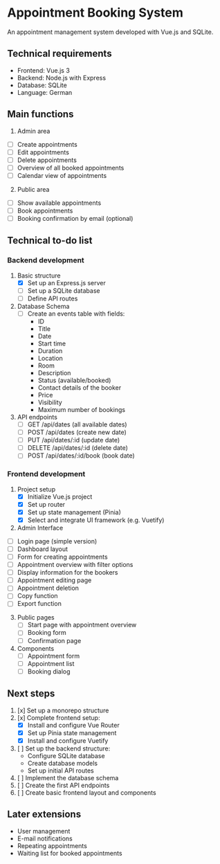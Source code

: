 # Appointment Booking System

An appointment management system developed with Vue.js and SQLite.

## Technical requirements

- Frontend: Vue.js 3
- Backend: Node.js with Express
- Database: SQLite
- Language: German

## Main functions

1. Admin area
  - [ ] Create appointments
  - [ ] Edit appointments
  - [ ] Delete appointments
  - [ ] Overview of all booked appointments
  - [ ] Calendar view of appointments

2. Public area
  - [ ] Show available appointments
  - [ ] Book appointments
  - [ ] Booking confirmation by email (optional)

## Technical to-do list

### Backend development
1. Basic structure
   - [x] Set up an Express.js server
   - [ ] Set up a SQLite database
   - [ ] Define API routes

2. Database Schema
   - [ ] Create an events table with fields:
     - ID
     - Title
     - Date
     - Start time
     - Duration
     - Location
     - Room
     - Description
     - Status (available/booked)
     - Contact details of the booker
     - Price
     - Visibility
     - Maximum number of bookings

3. API endpoints
   - [ ] GET /api/dates (all available dates)
   - [ ] POST /api/dates (create new date)
   - [ ] PUT /api/dates/:id (update date)
   - [ ] DELETE /api/dates/:id (delete date)
   - [ ] POST /api/dates/:id/book (book date)

### Frontend development
1. Project setup
   - [x] Initialize Vue.js project
   - [x] Set up router
   - [x] Set up state management (Pinia)
   - [x] Select and integrate UI framework (e.g. Vuetify)

2. Admin Interface
  - [ ] Login page (simple version)
  - [ ] Dashboard layout
  - [ ] Form for creating appointments
  - [ ] Appointment overview with filter options
  - [ ] Display information for the bookers
  - [ ] Appointment editing page
  - [ ] Appointment deletion
  - [ ] Copy function
  - [ ] Export function

3. Public pages
   - [ ] Start page with appointment overview
   - [ ] Booking form
   - [ ] Confirmation page

4. Components
   - [ ] Appointment form
   - [ ] Appointment list
   - [ ] Booking dialog

## Next steps
1. [x] Set up a monorepo structure
2. [x] Complete frontend setup:
   - [x] Install and configure Vue Router
   - [x] Set up Pinia state management
   - [x] Install and configure Vuetify
3. [ ] Set up the backend structure:
   - Configure SQLite database
   - Create database models
   - Set up initial API routes
4. [ ] Implement the database schema
5. [ ] Create the first API endpoints
6. [ ] Create basic frontend layout and components

## Later extensions
- User management
- E-mail notifications
- Repeating appointments
- Waiting list for booked appointments
